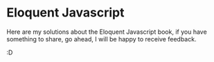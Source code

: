 # Eloquent Javascript

Here are my solutions about the Eloquent Javascript book, if you have something to share, go ahead, I will be happy to receive feedback.

:D 
